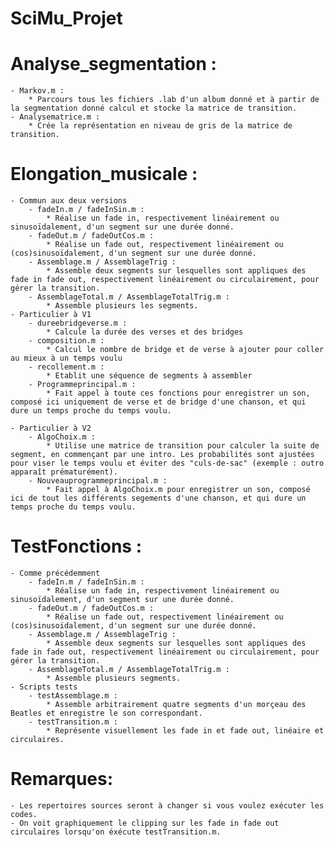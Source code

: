 # SciMu_Projet

# Analyse_segmentation :
	- Markov.m :
		* Parcours tous les fichiers .lab d'un album donné et à partir de la segmentation donné calcul et stocke la matrice de transition.
	- Analysematrice.m :
		* Crée la représentation en niveau de gris de la matrice de transition.

# Elongation_musicale :
	- Commun aux deux versions
		- fadeIn.m / fadeInSin.m :
			* Réalise un fade in, respectivement linéairement ou sinusoïdalement, d'un segment sur une durée donné.
		- fadeOut.m / fadeOutCos.m :
			* Réalise un fade out, respectivement linéairement ou (cos)sinusoïdalement, d'un segment sur une durée donné.
		- Assemblage.m / AssemblageTrig :
			* Assemble deux segments sur lesquelles sont appliques des fade in fade out, respectivement linéairement ou circulairement, pour gérer la transition.
		- AssemblageTotal.m / AssemblageTotalTrig.m :
			* Assemble plusieurs les segments.
	- Particulier à V1
		- dureebridgeverse.m :
			* Calcule la durée des verses et des bridges
		- composition.m :
			* Calcul le nombre de bridge et de verse à ajouter pour coller au mieux à un temps voulu
		- recollement.m :
			* Etablit une séquence de segments à assembler
		- Programmeprincipal.m :
			* Fait appel à toute ces fonctions pour enregistrer un son, composé ici uniquement de verse et de bridge d'une chanson, et qui dure un temps proche du temps voulu.

	- Particulier à V2
		- AlgoChoix.m :
			* Utilise une matrice de transition pour calculer la suite de segment, en commençant par une intro. Les probabilités sont ajustées pour viser le temps voulu et éviter des "culs-de-sac" (exemple : outro apparaît prématurément).
		- Nouveauprogrammeprincipal.m :
			* Fait appel à AlgoChoix.m pour enregistrer un son, composé ici de tout les différents segements d'une chanson, et qui dure un temps proche du temps voulu.

# TestFonctions :
	- Comme précédemment
		- fadeIn.m / fadeInSin.m :
			* Réalise un fade in, respectivement linéairement ou sinusoïdalement, d'un segment sur une durée donné.
		- fadeOut.m / fadeOutCos.m :
			* Réalise un fade out, respectivement linéairement ou (cos)sinusoïdalement, d'un segment sur une durée donné.
		- Assemblage.m / AssemblageTrig :
			* Assemble deux segments sur lesquelles sont appliques des fade in fade out, respectivement linéairement ou circulairement, pour gérer la transition.
		- AssemblageTotal.m / AssemblageTotalTrig.m :
			* Assemble plusieurs segments.
	- Scripts tests
		- testAssemblage.m :
			* Assemble arbitrairement quatre segments d'un morçeau des Beatles et enregistre le son correspondant.
		- testTransition.m :
			* Représente visuellement les fade in et fade out, linéaire et circulaires.

# Remarques:
	- Les repertoires sources seront à changer si vous voulez exécuter les codes.
	- On voit graphiquement le clipping sur les fade in fade out circulaires lorsqu'on éxécute testTransition.m.
